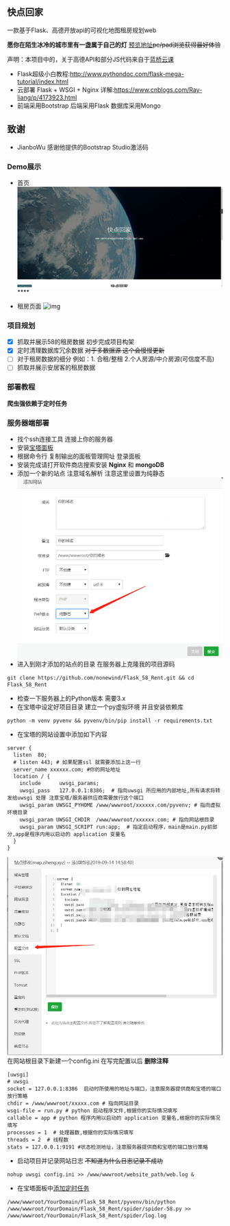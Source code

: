 ## 快点回家
一款基于Flask、高德开放api的可视化地图租房规划web

**愿你在陌生冰冷的城市里有一盏属于自己的灯**
[预览地址](http://map.ziheng.xyz)~~pc/pad浏览获得最好体验~~


声明：本项目中的，关于高德API和部分JS代码来自于[蓝桥云课](https://www.lanqiao.cn/courses/599)
- Flask超级小白教程:http://www.pythondoc.com/flask-mega-tutorial/index.html
- 云部署 Flask + WSGI + Nginx 详解:https://www.cnblogs.com/Ray-liang/p/4173923.html
- 前端采用Bootstrap 后端采用Flask 数据库采用Mongo

## 致谢
- JianboWu 感谢他提供的Bootstrap Studio激活码
### Demo展示
- 首页
![img](/img/index_demo.png)****

- 租房页面
![img](/img/Index_demo_1.gif)

### 项目规划
- [x] 抓取并展示58的租房数据 初步完成项目构架
- [x] 定时清理数据库冗余数据
~~对于多数据源 这个会慢慢更新~~
- [ ] 对于租房数据的细分 例如：1. 合租/整租 2.个人房源/中介房源(可信度不高)
- [ ] 抓取并展示安居客的租房数据
### 部署教程
**爬虫强依赖于定时任务**
### 服务器端部署
- 找个ssh连接工具 连接上你的服务器
- 安装[宝塔面板](https://www.bt.cn/bbs/thread-19376-1-1.html)
- 根据命令行 复制输出的面板管理网址 登录面板
- 安装完成请打开软件商店搜索安装 **Nginx** 和 **mongoDB**
- 添加一个新的站点 注意域名解析 注意这里设置为纯静态
![img](/img/web.png)
- 进入到刚才添加的站点的目录 在服务器上克隆我的项目源码
```
git clone https://github.com/nonewind/Flask_58_Rent.git && cd Flask_58_Rent
```
- 检查一下服务器上的Python版本 需要3.x
-  在宝塔中设定好项目目录 建立一个py虚拟环境 并且安装依赖库
```
python -m venv pyvenv && pyvenv/bin/pip install -r requirements.txt
```
- 在宝塔的网站设置中添加如下内容
```
server {
  listen  80; 
  # listen 443; # 如果配置ssl 就需要添加上这一行
  server_name xxxxxx.com; #你的网址地址
  location / {
    include      uwsgi_params;
    uwsgi_pass   127.0.0.1:8386;  # 指向uwsgi 所应用的内部地址,所有请求将转发给uwsgi 处理 注意宝塔/服务器供应商需要放行这个端口
    uwsgi_param UWSGI_PYHOME /www/wwwroot/xxxxxx.com/pyvenv; # 指向虚拟环境目录
    uwsgi_param UWSGI_CHDIR  /www/wwwroot/xxxxxx.com; # 指向网站根目录
    uwsgi_param UWSGI_SCRIPT run:app;  # 指定启动程序，main是main.py前部分,app是程序内用以启动的 application 变量名
  }
}
```
![img](/img/web_1.png)
在网站根目录下新建一个config.ini 在写完配置以后 **删除注释**
```
[uwsgi]
# uwsgi
socket = 127.0.0.1:8386  启动时所使用的地址与端口，注意服务器提供商和宝塔的端口放行策略
chdir = /www/wwwroot/xxxxx.com # 指向网站目录
wsgi-file = run.py # python 启动程序文件,根据你的实际情况填写
callable = app # python 程序内用以启动的 application 变量名,根据你的实际情况填写
processes = 1  # 处理器数,根据你的实际情况填写
threads = 2  # 线程数
stats = 127.0.0.1:9191 #状态检测地址，注意服务器提供商和宝塔的端口放行策略
```
- 启动项目并记录网站日志 ~~不知道为什么日志记录不成功~~
```
nohup uwsgi config.ini >> /www/wwwroot/website_path/web.log &
```
- 在宝塔面板中[添加定时任务](https://jingyan.baidu.com/article/f96699bba208f9c84e3c1b80.html)
```
/www/wwwroot/YourDomain/Flask_58_Rent/pyvenv/bin/python /www/wwwroot/YourDomain/Flask_58_Rent/spider/spider-58.py >> /www/wwwroot/YourDomain/Flask_58_Rent/spider/log.log
```